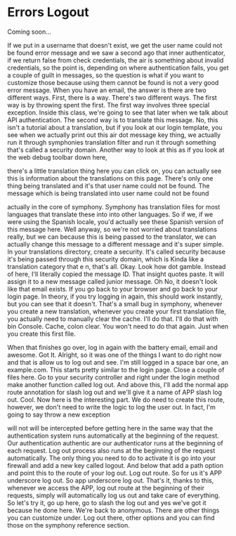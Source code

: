 # Errors Logout

Coming soon...

If we put in a username that doesn't exist, we get the user name could not be found error message and we saw a second ago that inner authenticator, if we return false from check credentials, the air is something about invalid credentials, so the point is, depending on where authentication fails, you get a couple of guilt in messages, so the question is what if you want to customize those because using them cannot be found is not a very good error message. When you have an email, the answer is there are two different ways. First, there is a way. There's two different ways. The first way is by throwing spent the first. The first way involves three special exception. Inside this class, we're going to see that later when we talk about API authentication. The second way is to translate this message. No, this isn't a tutorial about a translation, but if you look at our login template, you see when we actually print out this air dot message key thing, we actually run it through symphonies translation filter and run it through something that's called a security domain. Another way to look at this as if you look at the web debug toolbar down here, 

there's a little translation thing here you can click on, you can actually see this is information about the translations on this page. There's only one thing being translated and it's that user name could not be found. The message which is being translated into user name could not be found 

actually in the core of symphony. Symphony has translation files for most languages that translate these into into other languages. So if we, if we were using the Spanish locale, you'd actually see these Spanish version of this message here. Well anyway, so we're not worried about translations really, but we can because this is being passed to the translator, we can actually change this message to a different message and it's super simple. In your translations directory, create a security. It's called security because it's being passed through this security domain, which is Kinda like a translation category that e n, that's all. Okay. Look how dot gamble. Instead of here, I'll literally copied the message ID. That insight quotes paste. It will assign it to a new message called junior message. Oh No, it doesn't look like that email exists. If you go back to your browser and go back to your login page. In theory, if you try logging in again, this should work instantly, but you can see that it doesn't. That's a small bug in symphony, whenever you create a new translation, whenever you create your first translation file, you actually need to manually clear the cache. I'll do that. I'll do that with bin Console. Cache, colon clear. You won't need to do that again. Just when you create this first file. 

When that finishes go over, log in again with the battery email, email and awesome. Got It. Alright, so it was one of the things I want to do right now and that is allow us to log out and see. I'm still logged in a space bar one, an example.com. This starts pretty similar to the login page. Close a couple of files here. Go to your security controller and right under the login method make another function called log out. And above this, I'll add the normal app route annotation for slash log out and we'll give it a name of APP slash log out. Cool. Now here is the interesting part. We do need to create this route, however, we don't need to write the logic to log the user out. In fact, I'm going to say throw a new exception 

will not will be intercepted before getting here in the same way that the authentication system runs automatically at the beginning of the request. Our authentication authentic are our authenticator runs at the beginning of each request. Log out process also runs at the beginning of the request automatically. The only thing you need to do to activate it is go into your firewall and add a new key called logout. And below that add a path option and point this to the route of your log out. Log out route. So for us it's APP underscore log out. So app underscore log out. That's it, thanks to this, whenever we access the APP, log out route at the beginning of their requests, simply will automatically log us out and take care of everything. So let's try it, go up here, go to slash the log out and yes we've got it because he done here. We're back to anonymous. There are other things you can customize under. Log out there, other options and you can find those on the symphony reference section.